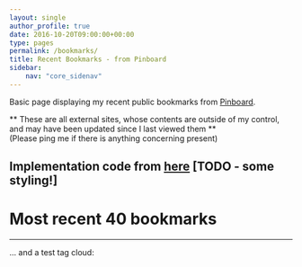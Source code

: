 ```yaml
---
layout: single
author_profile: true
date: 2016-10-20T09:00:00+00:00
type: pages
permalink: /bookmarks/
title: Recent Bookmarks - from Pinboard
sidebar:
    nav: "core_sidenav"
---
```

Basic page displaying my recent public bookmarks from [Pinboard](https://pinboard.in).

** These are all external sites, whose contents are outside of my control, and may have been updated since I last viewed them **  
(Please ping me if there is anything concerning present)

Implementation code from [here](https://pinboard.in/resources/linkroll)
[TODO - some styling!]
---
# Most recent 40 bookmarks

<script language="javascript" src="http://pinboard.in//widgets/v1/linkroll/?user=bseymour&count=40"></script>

---
... and a test tag cloud:


<script language="javascript" src="http://pinboard.in/badge?user=bseymour&num=40&color=040069998999-040069993000&size=12-30"></script>
